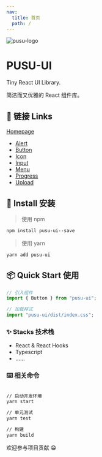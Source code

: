 ```yaml
---
nav:
  title: 首页
  path: /
---
```


![pusu-logo](https://s2.loli.net/2022/04/06/G1WCOe72DF8zcau.png)

# PUSU-UI

Tiny React UI Library.

简洁而又优雅的 React 组件库。

## 🔗 链接 Links

[Homepage](https://github.com/xliudaxia/pusu-ui/)

- [Alert](https://xliudaxia.github.io/pusu-ui/alert)
- [Button](https://xliudaxia.github.io/pusu-ui/button)
- [Icon](https://xliudaxia.github.io/pusu-ui/icon)
- [Input](https://xliudaxia.github.io/pusu-ui/input)
- [Menu](https://xliudaxia.github.io/pusu-ui/menu)
- [Progress](https://xliudaxia.github.io/pusu-ui/progress)
- [Upload](https://xliudaxia.github.io/pusu-ui/upload)

## 🔨 Install 安装

> 使用 npm

```sh
npm install pusu-ui--save
```

> 使用 yarn

```sh
yarn add pusu-ui
```

## 📦 Quick Start 使用

```js
// 引入组件
import { Button } from "pusu-ui";

// 加载样式
import "pusu-ui/dist/index.css";
```

### ✨ Stacks 技术栈

- React & React Hooks
- Typescript
- ……

### ⌨️ 相关命令

```sh

// 启动开发环境
yarn start

// 单元测试
yarn test

// 构建
yarn build

```

欢迎参与项目贡献 😁
